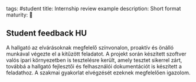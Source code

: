 tags: #student
title: Internship review example
description: Short format
maturity: 🌱

Student feedback HU
-------------------

A hallgató az elvárásoknak megfelelő színvonalon, proaktív és önálló
munkával végezte el a kitűzött feladatot. A projekt során készített
szoftver valós ipari környezetben is tesztelésre került, amely tesztet
sikerrel zárt, továbbá a hallgató fejlesztői és felhasználói
dokumentációt is készített a feladathoz. A szakmai gyakorlat elvégzését
ezeknek megfelelően igazolom.
